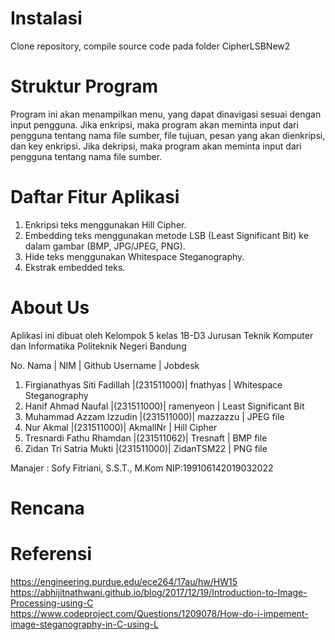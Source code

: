 # Instalasi
  Clone repository, compile source code pada folder CipherLSBNew2

# Struktur Program
Program ini akan menampilkan menu, yang dapat dinavigasi sesuai dengan input pengguna.
Jika enkripsi, maka program akan meminta input dari pengguna tentang nama file sumber, file tujuan, pesan yang akan dienkripsi, dan key enkripsi.
Jika dekripsi, maka program akan meminta input dari pengguna tentang nama file sumber.

# Daftar Fitur Aplikasi
1. Enkripsi teks menggunakan Hill Cipher.
2. Embedding teks menggunakan metode LSB (Least Significant Bit) ke dalam gambar (BMP, JPG/JPEG, PNG).
3. Hide teks menggunakan Whitespace Steganography.
4. Ekstrak embedded teks.

# About Us
Aplikasi ini dibuat oleh Kelompok 5 kelas 1B-D3 Jurusan Teknik Komputer dan Informatika
Politeknik Negeri Bandung 

No.  Nama                          | NIM |          Github Username |      Jobdesk
1. Firgianathyas Siti Fadillah  |(231511000)|         fnathyas        | Whitespace Steganography
2. Hanif Ahmad Naufal           |(231511000)|         ramenyeon       | Least Significant Bit 
3. Muhammad Azzam Izzudin       |(231511000)|         mazzazzu        | JPEG file
4. Nur Akmal                    |(231511000)|         AkmallNr        | Hill Cipher
5. Tresnardi Fathu Rhamdan      |(231511062)|         Tresnaft        | BMP file
6. Zidan Tri Satria Mukti       |(231511000)|         ZidanTSM22      | PNG file

Manajer : Sofy Fitriani, S.S.T., M.Kom NIP:199106142019032022
# Rencana

# Referensi
https://engineering.purdue.edu/ece264/17au/hw/HW15
https://abhijitnathwani.github.io/blog/2017/12/19/Introduction-to-Image-Processing-using-C
https://www.codeproject.com/Questions/1209078/How-do-i-impement-image-steganography-in-C-using-L

